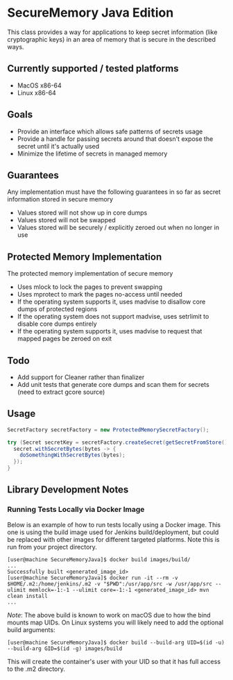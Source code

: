 # SecureMemory Java Edition
This class provides a way for applications to keep secret information (like cryptographic keys) in an area of memory
that is secure in the described ways.

## Currently supported / tested platforms
* MacOS x86-64
* Linux x86-64

## Goals

* Provide an interface which allows safe patterns of secrets usage
* Provide a handle for passing secrets around that doesn't expose the secret until it's actually used
* Minimize the lifetime of secrets in managed memory

## Guarantees
Any implementation must have the following guarantees in so far as secret information stored in secure memory

* Values stored will not show up in core dumps
* Values stored will not be swapped
* Values stored will be securely / explicitly zeroed out when no longer in use

## Protected Memory Implementation
The protected memory implementation of secure memory

* Uses mlock to lock the pages to prevent swapping
* Uses mprotect to mark the pages no-access until needed
* If the operating system supports it, uses madvise to disallow core dumps of protected regions
* If the operating system does not support madvise, uses setrlimit to disable core dumps entirely
* If the operating system supports it, uses madvise to request that mapped pages be zeroed on exit

## Todo

* Add support for Cleaner rather than finalizer
* Add unit tests that generate core dumps and scan them for secrets (need to extract gcore source)

## Usage

```java
SecretFactory secretFactory = new ProtectedMemorySecretFactory();

try (Secret secretKey = secretFactory.createSecret(getSecretFromStore())) {
  secret.withSecretBytes(bytes -> {
    doSomethingWithSecretBytes(bytes);
  });
}
```

## Library Development Notes

### Running Tests Locally via Docker Image
Below is an example of how to run tests locally using a Docker image. This one is using the build image used for
Jenkins build/deployment, but could be replaced with other images for different targeted platforms. Note this is run
from your project directory.

```console
[user@machine SecureMemoryJava]$ docker build images/build/
...
Successfully built <generated_image_id>
[user@machine SecureMemoryJava]$ docker run -it --rm -v $HOME/.m2:/home/jenkins/.m2 -v "$PWD":/usr/app/src -w /usr/app/src --ulimit memlock=-1:-1 --ulimit core=-1:-1 <generated_image_id> mvn clean install
...
```
*Note*: The above build is known to work on macOS due to how the bind mounts map UIDs. On Linux systems you will likely
need to add the optional build arguments:

``` console
[user@machine SecureMemoryJava]$ docker build --build-arg UID=$(id -u) --build-arg GID=$(id -g) images/build
```

This will create the container's user with your UID so that it has full access to the .m2 directory.
